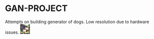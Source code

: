 # GAN-PROJECT
Attempts on building generator of dogs. Low resolution due to hardware issues.
![1000 iterations](/generated%20images/generated_dog1000.png)


